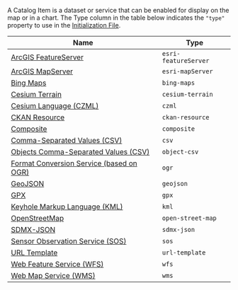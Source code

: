 A Catalog Item is a dataset or service that can be enabled for display on the map or in a chart.  The Type column in the table below indicates the `"type"` property to use in the [Initialization File](../customizing/initialization-files.md).

| Name | Type |
|------|------|
| [ArcGIS FeatureServer](catalog-type-details/esri-featureServer.md) | `esri-featureServer` |
| [ArcGIS MapServer](catalog-type-details/esri-mapServer.md) | `esri-mapServer` |
| [Bing Maps](catalog-type-details/bing-maps.md) | `bing-maps` |
| [Cesium Terrain](catalog-type-details/cesium-terrain.md) | `cesium-terrain` |
| [Cesium Language (CZML)](catalog-type-details/czml.md) | `czml` |
| [CKAN Resource](catalog-type-details/ckan-resource.md) | `ckan-resource` |
| [Composite](catalog-type-details/composite.md) | `composite` |
| [Comma-Separated Values (CSV)](catalog-type-details/csv.md) | `csv` |
| [Objects Comma-Separated Values (CSV)](catalog-type-details/object-csv.md) | `object-csv` |
| [Format Conversion Service (based on OGR)](catalog-type-details/ogr.md) | `ogr` |
| [GeoJSON](catalog-type-details/geojson.md) | `geojson` |
| [GPX](catalog-type-details/gpx.md) | `gpx` |
| [Keyhole Markup Language (KML)](catalog-type-details/kml.md) | `kml` |
| [OpenStreetMap](catalog-type-details/open-street-map.md) | `open-street-map` |
| [SDMX-JSON](catalog-type-details/sdmx-json.md) | `sdmx-json` |
| [Sensor Observation Service (SOS)](catalog-type-details/sos.md) | `sos` |
| [URL Template](catalog-type-details/url-template.md) | `url-template` |
| [Web Feature Service (WFS)](catalog-type-details/wfs.md) | `wfs` |
| [Web Map Service (WMS)](catalog-type-details/wms.md) | `wms` |
